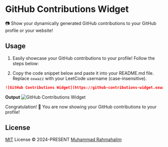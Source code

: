# GitHub Contributions Widget

[Latest Version]: https://img.shields.io/crates/v/package_manager_detector_rs.svg

[crates.io]: https://crates.io/crates/package_manager_detector_rs

[Rustc Version]: https://img.shields.io/badge/rustc-1.56+-lightgray.svg

[rustc]: https://blog.rust-lang.org/2021/10/21/Rust-1.56.0.html

📷 Show your dynamically generated GitHub contributions to your GitHub profile or your website!

## Usage

1. Easily showcase your GitHub contributions to your profile! Follow the steps below:

2. Copy the code snippet below and paste it into your README.md file.
   Replace `oxwazz` with your LeetCode username (case-insensitive).

```markdown
![GitHub Contributions Widget](https://github-contributions-widget.oxwazz.com/oxwazz)
```

**Output**
![GitHub Contributions Widget](https://github-contributions-widget.oxwazz.com/oxwazz)

Congratulation! 🎉 You are now showing your GitHub contributions to your profile!

## License

[MIT](./LICENSE) License © 2024-PRESENT [Muhammad Rahmahalim](https://github.com/oxwazz)